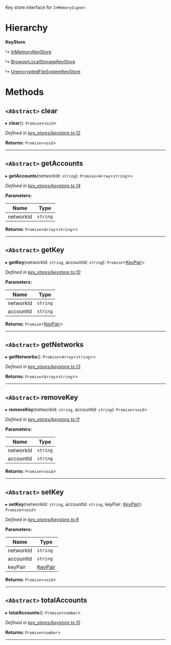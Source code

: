 

Key store interface for `InMemorySigner`.

# Hierarchy

**KeyStore**

↳  [InMemoryKeyStore](_key_stores_in_memory_key_store_.inmemorykeystore.md)

↳  [BrowserLocalStorageKeyStore](_key_stores_browser_local_storage_key_store_.browserlocalstoragekeystore.md)

↳  [UnencryptedFileSystemKeyStore](_key_stores_unencrypted_file_system_keystore_.unencryptedfilesystemkeystore.md)

# Methods

<a id="clear"></a>

## `<Abstract>` clear

▸ **clear**(): `Promise`<`void`>

*Defined in [key_stores/keystore.ts:12](https://github.com/nearprotocol/nearlib/blob/18d2703/src.ts/key_stores/keystore.ts#L12)*

**Returns:** `Promise`<`void`>

___
<a id="getaccounts"></a>

## `<Abstract>` getAccounts

▸ **getAccounts**(networkId: *`string`*): `Promise`<`Array`<`string`>>

*Defined in [key_stores/keystore.ts:14](https://github.com/nearprotocol/nearlib/blob/18d2703/src.ts/key_stores/keystore.ts#L14)*

**Parameters:**

| Name | Type |
| ------ | ------ |
| networkId | `string` |

**Returns:** `Promise`<`Array`<`string`>>

___
<a id="getkey"></a>

## `<Abstract>` getKey

▸ **getKey**(networkId: *`string`*, accountId: *`string`*): `Promise`<[KeyPair](_utils_key_pair_.keypair.md)>

*Defined in [key_stores/keystore.ts:10](https://github.com/nearprotocol/nearlib/blob/18d2703/src.ts/key_stores/keystore.ts#L10)*

**Parameters:**

| Name | Type |
| ------ | ------ |
| networkId | `string` |
| accountId | `string` |

**Returns:** `Promise`<[KeyPair](_utils_key_pair_.keypair.md)>

___
<a id="getnetworks"></a>

## `<Abstract>` getNetworks

▸ **getNetworks**(): `Promise`<`Array`<`string`>>

*Defined in [key_stores/keystore.ts:13](https://github.com/nearprotocol/nearlib/blob/18d2703/src.ts/key_stores/keystore.ts#L13)*

**Returns:** `Promise`<`Array`<`string`>>

___
<a id="removekey"></a>

## `<Abstract>` removeKey

▸ **removeKey**(networkId: *`string`*, accountId: *`string`*): `Promise`<`void`>

*Defined in [key_stores/keystore.ts:11](https://github.com/nearprotocol/nearlib/blob/18d2703/src.ts/key_stores/keystore.ts#L11)*

**Parameters:**

| Name | Type |
| ------ | ------ |
| networkId | `string` |
| accountId | `string` |

**Returns:** `Promise`<`void`>

___
<a id="setkey"></a>

## `<Abstract>` setKey

▸ **setKey**(networkId: *`string`*, accountId: *`string`*, keyPair: *[KeyPair](_utils_key_pair_.keypair.md)*): `Promise`<`void`>

*Defined in [key_stores/keystore.ts:9](https://github.com/nearprotocol/nearlib/blob/18d2703/src.ts/key_stores/keystore.ts#L9)*

**Parameters:**

| Name | Type |
| ------ | ------ |
| networkId | `string` |
| accountId | `string` |
| keyPair | [KeyPair](_utils_key_pair_.keypair.md) |

**Returns:** `Promise`<`void`>

___
<a id="totalaccounts"></a>

## `<Abstract>` totalAccounts

▸ **totalAccounts**(): `Promise`<`number`>

*Defined in [key_stores/keystore.ts:15](https://github.com/nearprotocol/nearlib/blob/18d2703/src.ts/key_stores/keystore.ts#L15)*

**Returns:** `Promise`<`number`>

___

